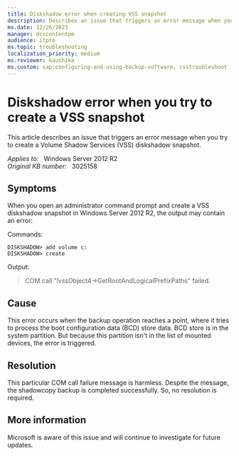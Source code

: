 ```yaml
---
title: Diskshadow error when creating VSS snapshot
description: Describes an issue that triggers an error message when you try to create a Volume Shadow Services (VSS) diskshadow snapshot. The error message reflects a benign condition that doesn't disrupt the backup operation.
ms.date: 12/26/2023
manager: dcscontentpm
audience: itpro
ms.topic: troubleshooting
localization_priority: medium
ms.reviewer: kaushika
ms.custom: sap:configuring-and-using-backup-software, csstroubleshoot
---
```

# Diskshadow error when you try to create a VSS snapshot  

This article describes an issue that triggers an error message when you try to create a Volume Shadow Services (VSS) diskshadow snapshot.

_Applies to:_ &nbsp; Windows Server 2012 R2  
_Original KB number:_ &nbsp; 3025158

## Symptoms  

When you open an administrator command prompt and create a VSS diskshadow snapshot in Windows Server 2012 R2, the output may contain an error:  

Commands:

```console
DISKSHADOW> add volume c:  
DISKSHADOW> create
```

Output:

> COM call "lvssObject4->GetRootAndLogicalPrefixPaths" failed.

## Cause

This error occurs when the backup operation reaches a point, where it tries to process the boot configuration data (BCD) store data. BCD store is in the system partition. But because this partition isn't in the list of mounted devices, the error is triggered.

## Resolution

This particular COM call failure message is harmless. Despite the message, the shadowcopy backup is completed successfully. So, no resolution is required.

## More information

Microsoft is aware of this issue and will continue to investigate for future updates.

